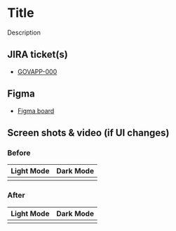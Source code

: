 # Title

Description

## JIRA ticket(s)
  - [GOVAPP-000]()

## Figma
  - [Figma board]()

## Screen shots & video (if UI changes)

### Before

| Light Mode | Dark Mode |
|---|---|
|   |   |

### After

| Light Mode | Dark Mode |
|---|---|
|   |   |
